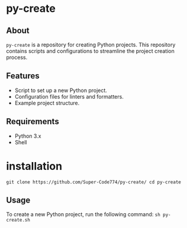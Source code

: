 # py-create

## About

`py-create` is a repository for creating Python projects. This repository contains scripts and configurations to streamline the project creation process.

## Features

- Script to set up a new Python project.
- Configuration files for linters and formatters.
- Example project structure.

## Requirements

- Python 3.x
- Shell

# installation 
`git clone https://github.com/Super-Code774/py-create/
cd py-create
`

## Usage

To create a new Python project, run the following command:
`sh py-create.sh`
